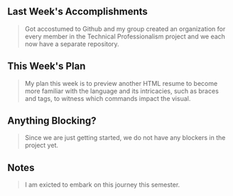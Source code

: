 ## Last Week's Accomplishments

> Got accostumed to Github and my group created an organization for every member in the Technical Professionalism project and we each now have a separate repository.

## This Week's Plan

> My plan this week is to preview another HTML resume to become more familiar with the language and its intricacies, such as braces and tags, to witness which commands impact the visual. 

## Anything Blocking?

> Since we are just getting started, we do not have any blockers in the project yet.

## Notes

> I am exicted to embark on this journey this semester.
